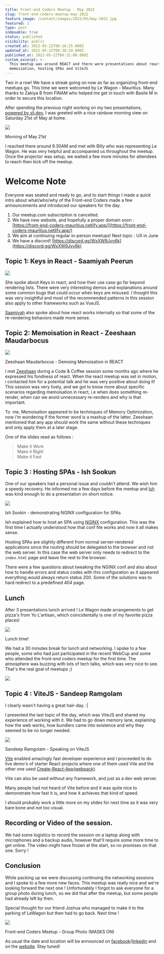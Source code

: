 ```yaml
---
title: Front-end Coders Meetup - May 2022
slug: front-end-coders-meetup-may-2022
feature_image: /content/images/2022/05/may-2022.jpg
featured: 1
type: post
indexable: true
status: published
visibility: public
created_at: 2022-05-22T06:16:25.000Z
updated_at: 2022-05-22T09:38:20.000Z
published_at: 2022-05-22T06:31:00.000Z
custom_excerpt: >-
  This meetup was around REACT and there were presentations about react keys,
  memoization, hosting SPAs and ViteJS
---
```


Two in a row! We have a streak going on now as far as organizing front-end meetups go. This time we were welcomed by Le Wagon - Mauritius. Many thanks to Zakiya B from FINAM who helped me get in touch with Basile M in order to secure this location.

After spending the previous night working on my two presentations, [powered by sli.dev](https://sli.dev/), I was greeted with a nice rainbow morning view on Saturday 21st of May at home.

![](/content/images/2022/05/image-1.png)

Morning of May 21st

I reached there around 9.30AM and met with Billy who was representing Le Wagon. He was very helpful and accompanied us throughout the meetup. Once the projector was setup, we waited a few more minutes for attendees to reach then kick off the meetup.

# Welcome Note

Everyone was seated and ready to go, and to start things I made a quick intro about what/who/why of the Front-end Coders made a few announcements and introduced our speakers for the day.

1.  Our meetup.com subscription is cancelled.
2.  We have new website, and hopefully a proper domain soon : [https://front-end-coders-mauritius.netlify.app/](https://front-end-coders-mauritius.netlify.app/)
3.  We aim at continuing regular in-person meetups! Next topic : UX in June
4.  We have a discord! [https://discord.gg/WxXW9Jvv6k](https://discord.gg/WxXW9Jvv6k)

## Topic 1: Keys in React - Saamiyah Peerun

![](/content/images/2022/05/image-3.png)

She spoke about Keys in react, and how their use case go far beyond rendering lists. There were very interesting demos and explanations around some common bugs that could occur when keys are misused. I thought this was very insightful and most of the recommended patterns in this session also apply to other frameworks such as VueJS.

[Saamiyah](https://twitter.com/smearthelove) also spoke about how react works internally so that some of the re-rendering behaviors made more sense.

## Topic 2: Memoisation in React - Zeeshaan Maudarbocus

![](/content/images/2022/05/image-5.png)

Zeeshaan Maudarbocus - Demoing Memoisation in REACT

I met [Zeeshaan](https://www.linkedin.com/in/zeeshaan-maudarbocus/) during a Code & Coffee session some months ago where he expressed his fondness of react. When the react meetup was set in motion, i contacted him for a potential talk and he was very positive about doing it! This session was very lively, and we got to know more about specific scenarios regarding memoisation in react, i.e when does something re-render, when can we avoid unnecessary re-renders and why is that important.

To  me, Memoisation appeared to be techniques of Memory Optimization, now i'm wondering if the former word is a mashup of the latter. Zeeshaan mentioned that any app should work the same without these techniques and only apply them at a later stage.

One of the slides read as follows :

> Make it Work  
> Make it Right  
> Make it Fast

## Topic 3 : Hosting SPAs - Ish Sookun

One of our speakers had a personal issue and couldn't attend. We wish him a speedy recovery. He informed me a few days before the meetup and [Ish](https://twitter.com/IshSookun) was kind enough to do a presentation on short notice.

![](/content/images/2022/05/image-8.png)

Ish Sookin - demonstrating NGINX configuration for SPAs

Ish explained how to host an SPA using [NGINX](https://nginx.org/) configuration. This was the first time I actually understood how that conf file works and now it all makes sense.

Hosting SPAs are slightly different from normal server-rendered applications since the routing should be delegated to the browser and not the web server. In this case the web server only needs to redirect to the `index.html` page and leave the rest to the browser.

There were a few questions about tweaking the NGINX conf and also about how to handle errors and status codes with this configuration as it appeared everything would always return status 200. Some of the solutions was to hard redirect to a predefined 404 page.

## Lunch

After 3 presentations lunch arrived ! Le Wagon made arrangements to get pizza's from Yo L'artisan, which coincidentally is one of my favorite pizza places!

![](/content/images/2022/05/image-6.png)

Lunch time!

We had a 30 minutes break for lunch and networking. I spoke to a few people, some who had just participated in the recent WebCup and some who attended the front-end coders meetup for the first time. The atmosphere was buzzing with lots of tech talks, which was very nice to see. That's the real goal of meetups ;)

![](/content/images/2022/05/image-10.png)

## Topic 4 : ViteJS - Sandeep Ramgolam

I clearly wasn't having a great hair-day. :|

I presented the last topic of the day, which was ViteJS and shared my experience of working with it. We had to go down memory lane, explaining how the web works, how bundlers came into existence and why they seemed to be no longer needed.

![](/content/images/2022/05/image-12.png)

Sandeep Ramgolam - Speaking on ViteJS 

[Vite](https://vitejs.dev/) enabled amazingly fast developer experience and I proceeded to do live demo's of starter React projects where one of them used Vite and the other one used [Create-React-App](https://reactjs.org/docs/create-a-new-react-app.html)([webpack](https://webpack.js.org/)).

Vite can also be used without any framework, and just as a dev web server.

Many people had not heard of Vite before and it was quite nice to demonstrate how fast it is, and how it achieves that kind of speed.

I should probably work a little more on my slides for next time as it was very bare bone and not too visual.

## Recording or Video of the session.

We had some logistics to record the session on a laptop along with microphones and a backup audio, however that'll require some more time to get online. The video might have frozen at the start, so no promises on that one. Sorry !

## Conclusion

While packing up we were discussing continuing the networking sessions and I spoke to a few more new faces. This meetup was really nice and we're looking forward the next one ! Unfortunately I forgot to ask everyone for a group photo during lunch, so we did that after the meetup, but some people had already left by then.

Special thought for our friend Joshua who managed to make it to the parking of LeWagon but then had to go back. Next time !

![](/content/images/2022/05/image-14.png)

Front-end Coders Meetup - Group Photo (MASKS ON)

As usual the date and location will be announced on [facebook](https://www.facebook.com/groups/1667468833491833)/[linkedin](https://www.linkedin.com/in/sandeepramgolam/) and on the [website](https://front-end-coders-mauritius.netlify.app/). Stay tuned!